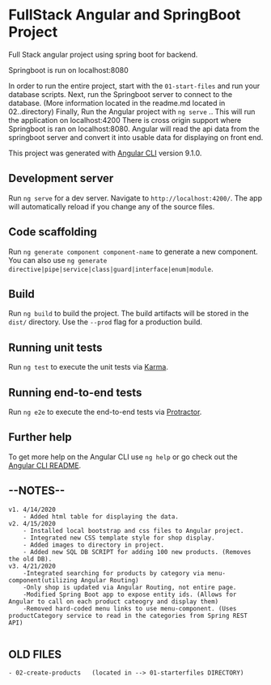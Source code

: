 # FullStack Angular and SpringBoot Project

Full Stack angular project using spring boot for backend.

Springboot is run on localhost:8080

In order to run the entire project, start with the `01-start-files` and run your database scripts.
Next, run the Springboot server to connect to the database. (More information located in the readme.md located in 02..directory)
Finally, Run the Angular project with `ng serve` .. This will run the application on localhost:4200
There is cross origin support where Springboot is ran on localhost:8080. Angular will read the api data from the springboot server
and convert it into usable data for displaying on front end.


This project was generated with [Angular CLI](https://github.com/angular/angular-cli) version 9.1.0.

## Development server

Run `ng serve` for a dev server. Navigate to `http://localhost:4200/`. The app will automatically reload if you change any of the source files.

## Code scaffolding

Run `ng generate component component-name` to generate a new component. You can also use `ng generate directive|pipe|service|class|guard|interface|enum|module`.

## Build

Run `ng build` to build the project. The build artifacts will be stored in the `dist/` directory. Use the `--prod` flag for a production build.

## Running unit tests

Run `ng test` to execute the unit tests via [Karma](https://karma-runner.github.io).

## Running end-to-end tests

Run `ng e2e` to execute the end-to-end tests via [Protractor](http://www.protractortest.org/).

## Further help

To get more help on the Angular CLI use `ng help` or go check out the [Angular CLI README](https://github.com/angular/angular-cli/blob/master/README.md).



## --NOTES--
```
v1. 4/14/2020
	- Added html table for displaying the data.
v2. 4/15/2020
	- Installed local bootstrap and css files to Angular project.
	- Integrated new CSS template style for shop display.
	- Added images to directory in project.
	- Added new SQL DB SCRIPT for adding 100 new products. (Removes the old DB).
v3. 4/21/2020
	-Integrated searching for products by category via menu-component(utilizing Angular Routing)
	-Only shop is updated via Angular Routing, not entire page.
	-Modified Spring Boot app to expose entity ids. (Allows for Angular to call on each product cateogry and display them)
	-Removed hard-coded menu links to use menu-component. (Uses productCategory service to read in the categories from Spring REST API)
	
```
## OLD FILES
	- 02-create-products   (located in --> 01-starterfiles DIRECTORY)
	
	